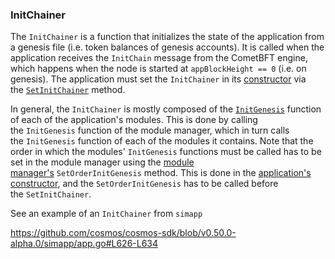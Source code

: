 ### InitChainer[​](https://docs.cosmos.network/v0.50/learn/beginner/app-anatomy#initchainer "Direct link to InitChainer")

The `InitChainer` is a function that initializes the state of the application from a genesis file (i.e. token balances of genesis accounts). It is called when the application receives the `InitChain` message from the CometBFT engine, which happens when the node is started at `appBlockHeight == 0` (i.e. on genesis). The application must set the `InitChainer` in its [constructor](https://docs.cosmos.network/v0.50/learn/beginner/app-anatomy#constructor-function) via the [`SetInitChainer`](https://pkg.go.dev/github.com/cosmos/cosmos-sdk/baseapp#BaseApp.SetInitChainer) method.

In general, the `InitChainer` is mostly composed of the [`InitGenesis`](https://docs.cosmos.network/v0.50/build/building-modules/genesis#initgenesis) function of each of the application's modules. This is done by calling the `InitGenesis` function of the module manager, which in turn calls the `InitGenesis` function of each of the modules it contains. Note that the order in which the modules' `InitGenesis` functions must be called has to be set in the module manager using the [module manager's](https://docs.cosmos.network/v0.50/build/building-modules/module-manager) `SetOrderInitGenesis` method. This is done in the [application's constructor](https://docs.cosmos.network/v0.50/learn/beginner/app-anatomy#application-constructor), and the `SetOrderInitGenesis` has to be called before the `SetInitChainer`.

See an example of an `InitChainer` from `simapp`


https://github.com/cosmos/cosmos-sdk/blob/v0.50.0-alpha.0/simapp/app.go#L626-L634